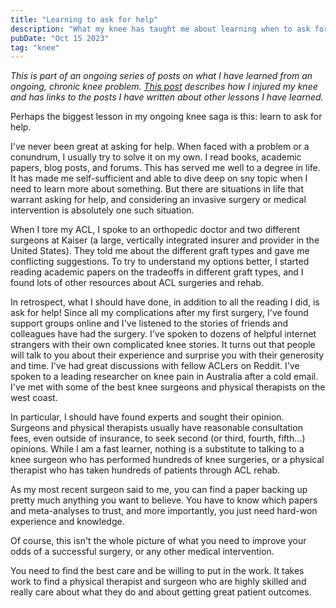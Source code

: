 ```yaml
---
title: "Learning to ask for help"
description: "What my knee has taught me about learning when to ask for help"
pubDate: "Oct 15 2023"
tag: "knee"
---
```


_This is part of an ongoing series of posts on what I have learned from an ongoing, chronic knee problem. [This post](/blog/knee-injury) describes how I injured my knee and has links to the posts I have written about other lessons I have learned._

Perhaps the biggest lesson in my ongoing knee saga is this: learn to ask for help.

I've never been great at asking for help. When faced with a problem or a conundrum, I usually try to solve it on my own. I read books, academic papers, blog posts, and forums. This has served me well to a degree in life. It has made me self-sufficient and able to dive deep on sny topic when I need to learn more about something. But there are situations in life that warrant asking for help, and considering an invasive surgery or medical intervention is absolutely one such situation.

When I tore my ACL, I spoke to an orthopedic doctor and two different surgeons at Kaiser (a large, vertically integrated insurer and provider in the United States). They told me about the different graft types and gave me conflicting suggestions. To try to understand my options better, I started reading academic papers on the tradeoffs in different graft types, and I found lots of other resources about ACL surgeries and rehab.

In retrospect, what I should have done, in addition to all the reading I did, is ask for help! Since all my complications after my first surgery, I've found support groups online and I've listened to the stories of friends and colleagues have had the surgery. I've spoken to dozens of helpful internet strangers with their own complicated knee stories. It turns out that people will talk to you about their experience and surprise you with their generosity and time. I've had great discussions with fellow ACLers on Reddit. I've spoken to a leading researcher on knee pain in Australia after a cold email. I've met with some of the best knee surgeons and physical therapists on the west coast.

In particular, I should have found experts and sought their opinion. Surgeons and physical therapists usually have reasonable consultation fees, even outside of insurance, to seek second (or third, fourth, fifth...) opinions. While I am a fast learner, nothing is a substitute to talking to a knee surgeon who has performed hundreds of knee surgeries, or a physical therapist who has taken hundreds of patients through ACL rehab.

As my most recent surgeon said to me, you can find a paper backing up pretty much anything you want to believe. You have to know which papers and meta-analyses to trust, and more importantly, you just need hard-won experience and knowledge.

Of course, this isn't the whole picture of what you need to improve your odds of a successful surgery, or any other medical intervention.

You need to find the best care and be willing to put in the work. It takes work to find a physical therapist and surgeon who are highly skilled and really care about what they do and about getting great patient outcomes.

